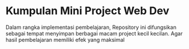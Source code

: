 # Kumpulan Mini Project Web Dev

Dalam rangka implementasi pembelajaran, Repository ini difungsikan sebagai tempat menyimpan berbagai macam project kecil kecilan.
Agar hasil pembelajaran memiliki efek yang maksimal
